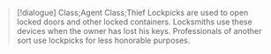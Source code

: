 >[!dialogue] Class;Agent Class;Thief
>Lockpicks are used to open locked doors and other locked containers. Locksmiths use these devices when the owner has lost his keys. Professionals of another sort use lockpicks for less honorable purposes.